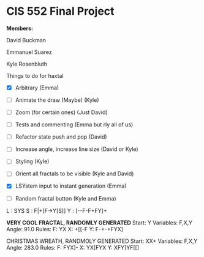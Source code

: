<h1> CIS 552 Final Project </h1>

<b>Members: </b>

David Buckman

Emmanuel Suarez

Kyle Rosenbluth

Things to do for haxtal

- [x] Arbitrary (Emma)
- [ ] Animate the draw (Maybe) (Kyle)
- [ ] Zoom (for certain ones) (Just David)
- [ ] Tests and commenting (Emma but rly all of us)
- [ ] Refactor state push and pop (David)
- [ ] Increase angle, increase line size (David or Kyle)
- [ ] Styling (Kyle)
- [ ] Orient all fractals to be visible (Kyle and David)
- [x] LSYstem input to instant generation (Emma)
- [ ] Random fractal button (Kyle and Emma)


L : SYS
S : F|+[F->Y[S]]
Y : [--F-F+FY]+

<b>VERY COOL FRACTAL, RANDOMLY GENERATED</b>
Start: Y
Variables: F,X,Y
Angle: 91.0
Rules:
F: YX
X: +[[-F
Y: F-+-+FYX]

CHRISTMAS WREATH, RANDMOLY GENERATED
Start: XX+
Variables: F,X,Y
Angle: 283.0
Rules:
F: FYX]-
X: YX[FYX
Y: XFY]YF[[]
